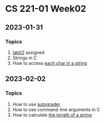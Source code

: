 # CS 221-01 Week02

##  2023-01-31

### Topics
1. [lab02](https://cs221.cs.usfca.edu/assignments/lab02.html) assigned
2. Strings in C
3. How to access [each char in a string](https://github.com/cs221-s23/inclass/blob/main/week02/section01/arg_test.c)


## 2023-02-02 

### Topics

1. How to use [autograder](https://cs221.cs.usfca.edu/slides/autograder.html#/)
2. How to use command-line arguments in C
3. How to calculate [the length of a string](https://github.com/cs221-s23/inclass/blob/main/week02/section01/len.c)


